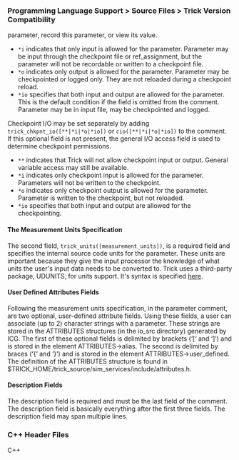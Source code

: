 ### Programming Language Support > Source Files > Trick Version Compatibility

 parameter, record this parameter, or view its value.
* `*i` indicates that only input is allowed for the parameter. Parameter may be input through the checkpoint file or ref_assignment, but the parameter will not be recordable or written to a checkpoint file.
* `*o` indicates only output is allowed for the parameter. Parameter may be checkpointed or logged only. They are not reloaded during a checkpoint reload.
* `*io` specifies that both input and output are allowed for the parameter. This is the default condition if the field is omitted from the comment. Parameter may be in input file, may be checkpointed and logged.

Checkpoint I/O may be set separately by adding `trick_chkpnt_io([**|*i|*o|*io])` or `cio([**|*i|*o|*io])` to the comment. If this optional field is not present, the general I/O access field is used to determine checkpoint permissions.

* `**` indicates that Trick will not allow checkpoint input or output. General variable access may still be available.
* `*i` indicates only checkpoint input is allowed for the parameter. Parameters will not be written to the checkpoint.
* `*o` indicates only checkpoint output is allowed for the parameter. Parameter is written to the checkpoint, but not reloaded.
* `*io` specifies that both input and output are allowed for the checkpointing.

#### The Measurement Units Specification
The second field, `trick_units([measurement_units])`, is a required field and specifies the internal source code units for the parameter. These units are important because they give the input processor the knowledge of what units the user's input data needs to be converted to. Trick uses a third-party package, UDUNITS, for units support. It's syntax is specified [here](https://www.unidata.ucar.edu/software/udunits/udunits-2.2.28/udunits2lib.html#Syntax).

#### User Defined Attributes Fields

Following the measurement units specification, in the parameter comment, are two optional, user-defined attribute fields. Using these fields, a user can associate (up to 2) character strings with a parameter. These strings are stored in the ATTRIBUTES structures (in the io_src directory) generated by ICG. The first of these optional fields is delimited by brackets (‘[‘ and ‘]’) and is stored in the element ATTRIBUTES->alias. The second is delimited by braces (‘{‘ and ‘}’) and is stored in the element ATTRIBUTES->user_defined. The definition of the ATTRIBUTES structure is found in $TRICK_HOME/trick_source/sim_services/include/attributes.h.

#### Description Fields

The description field is required and must be the last field of the comment. The description field is basically everything after the first three fields. The description field may span multiple lines.

### C++ Header Files

C++
